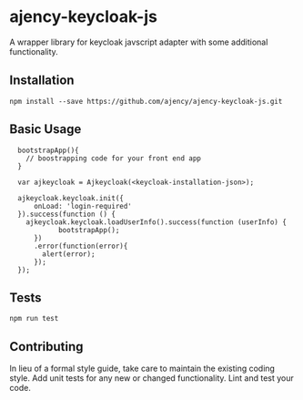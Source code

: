 # ajency-keycloak-js

A wrapper library for keycloak javscript adapter with some additional functionality.

## Installation

`npm install --save https://github.com/ajency/ajency-keycloak-js.git`

## Basic Usage

```
  bootstrapApp(){
    // boostrapping code for your front end app
  }

  var ajkeycloak = Ajkeycloak(<keycloak-installation-json>);
  
  ajkeycloak.keycloak.init({
      onLoad: 'login-required'
  }).success(function () {
    ajkeycloak.keycloak.loadUserInfo().success(function (userInfo) {
            bootstrapApp();
      })
      .error(function(error){
        alert(error);
      });
  });
```

## Tests

  `npm run test`

## Contributing

In lieu of a formal style guide, take care to maintain the existing coding style. Add unit tests for any new or changed functionality. Lint and test your code.
